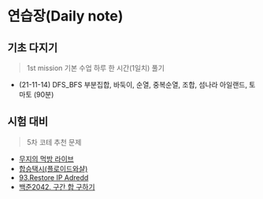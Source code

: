 # 연습장(Daily note)

## 기초 다지기

> 1st mission 기본 수업 하루 한 시간(1일치) 풀기

- (21-11-14) DFS_BFS 부분집합, 바둑이, 순열, 중복순열, 조합, 섬나라 아일랜드, 토마토 (90분)

## 시험 대비

> 5차 코테 추천 문제

- [무지의 먹방 라이브](https://programmers.co.kr/learn/courses/30/lessons/42891)
- [합승택시(플로이드와샬)](https://programmers.co.kr/learn/courses/30/lessons/72413)
- [93.Restore IP Adredd](https://leetcode.com/problems/restore-ip-addresses/)
- [백준2042. 구간 합 구하기](https://www.acmicpc.net/problem/2042)
